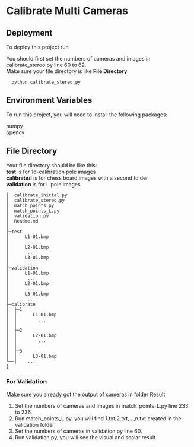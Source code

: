 # Calibrate Multi Cameras

## Deployment

To deploy this project run

You should first set the numbers of cameras and images in calibrate_stereo.py line 60 to 62.  
Make sure your file directory is like **File Directory**
```shell
  python calibrate_stereo.py
```


## Environment Variables

To run this project, you will need to install the following packages:  

numpy  
opencv
## File Directory
Your file directory should be like this:  
**test** is for 1d-calibration pole images  
**calibrate/i** is for chess board images with a second folder  
**validation** is for L pole images
```
│  calibrate_initial.py
│  calibrate_stereo.py
│  match_points.py
│  match_points_L.py
│  validation.py
│  Readme.md
│  
├─test
│      L1-01.bmp
│       ...
│      L2-01.bmp
│       ...
│      L3-01.bmp
│       ...
├─validation
│      L1-01.bmp
│       ...
│      L2-01.bmp
│       ...
│      L3-01.bmp
│       ...    
├─calibrate
│  ├─1
│  │      L1-01.bmp
│  │        ...
│  │      
│  ├─2
│  │      L2-01.bmp
│  │        ...
│  │      
│  ├─3
│  │      L3-01.bmp
└──│    ...
}
```

### For Validation
Make sure you already got the output of cameras in folder Result
1. Set the numbers of cameras and images in match_points_L.py line 233 to 236.  
2. Run match_points_L.py, you will find 1.txt,2.txt,...,n.txt created in the validation folder.
3. Set the numbers of cameras in validation.py line 60.
4. Run validation.py, you will see the visual and scalar result.
